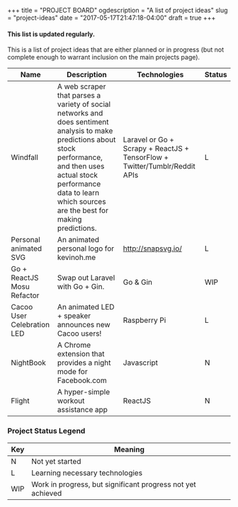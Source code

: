 +++
title = "PROJECT BOARD"
ogdescription = "A list of project ideas"
slug = "project-ideas"
date = "2017-05-17T21:47:18-04:00"
draft = true
+++

#### This list is updated regularly.

This is a list of project ideas that are either planned or in progress (but not complete enough to warrant inclusion on the main projects page).

| Name | Description | Technologies | Status |
|------|-------------|--------------|--------|
| Windfall | A web scraper that parses a variety of social networks and does sentiment analysis to make predictions about stock performance, and then uses actual stock performance data to learn which sources are the best for making predictions. | Laravel or Go + Scrapy + ReactJS + TensorFlow + Twitter/Tumblr/Reddit APIs | L
| Personal animated SVG | An animated personal logo for kevinoh.me | http://snapsvg.io/ | L
| Go + ReactJS Mosu Refactor | Swap out Laravel with Go + Gin. | Go & Gin | WIP 
| Cacoo User Celebration LED | An animated LED + speaker announces new Cacoo users! | Raspberry Pi | L 
| NightBook | A Chrome extension that provides a night mode for Facebook.com | Javascript | N 
| Flight | A hyper-simple workout assistance app | ReactJS | N

### Project Status Legend
Key | Meaning
----|--------
N | Not yet started
L | Learning necessary technologies
WIP | Work in progress, but significant progress not yet achieved
